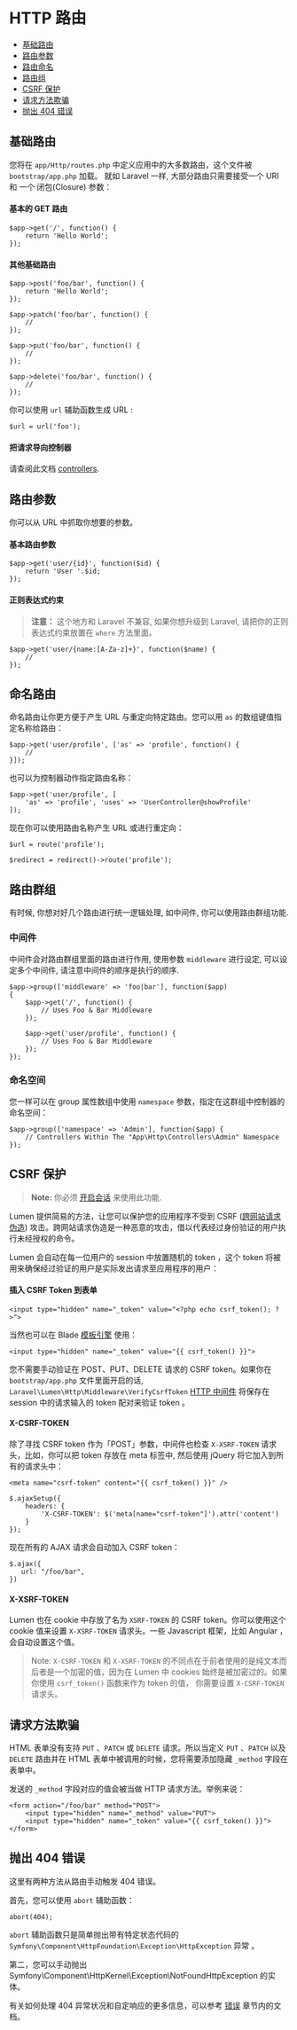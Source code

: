 # HTTP 路由

- [基础路由](#basic-routing)
- [路由参数](#route-parameters)
- [路由命名](#named-routes)
- [路由组](#route-groups)
- [CSRF 保护](#csrf-protection)
- [请求方法欺骗](#method-spoofing)
- [抛出 404 错误](#throwing-404-errors)

<a name="basic-routing"></a>
## 基础路由

您将在 `app/Http/routes.php` 中定义应用中的大多数路由，这个文件被 `bootstrap/app.php` 加载。 就如 Laravel 一样, 大部分路由只需要接受一个 URI 和 一个 闭包(Closure) 参数：

#### 基本的 GET 路由

	$app->get('/', function() {
		return 'Hello World';
	});

#### 其他基础路由

	$app->post('foo/bar', function() {
		return 'Hello World';
	});

	$app->patch('foo/bar', function() {
		//
	});

	$app->put('foo/bar', function() {
		//
	});

	$app->delete('foo/bar', function() {
		//
	});

你可以使用 `url` 辅助函数生成 URL : 

	$url = url('foo');

#### 把请求导向控制器

请查阅此文档 [controllers](/docs/controllers).

<a name="route-parameters"></a>
## 路由参数

你可以从 URL 中抓取你想要的参数。

#### 基本路由参数

	$app->get('user/{id}', function($id) {
		return 'User '.$id;
	});

#### 正则表达式约束

> **注意：** 这个地方和 Laravel 不兼容, 如果你想升级到 Laravel, 请把你的正则表达式约束放置在 `where` 方法里面。

	$app->get('user/{name:[A-Za-z]+}', function($name) {
		//
	});

<a name="named-routes"></a>
## 命名路由

命名路由让你更方便于产生 URL 与重定向特定路由。您可以用 `as` 的数组键值指定名称给路由：

	$app->get('user/profile', ['as' => 'profile', function() {
		//
	}]);

也可以为控制器动作指定路由名称：

	$app->get('user/profile', [
		'as' => 'profile', 'uses' => 'UserController@showProfile'
	]);

现在你可以使用路由名称产生 URL 或进行重定向：

	$url = route('profile');

	$redirect = redirect()->route('profile');

<a name="route-groups"></a>
## 路由群组

有时候, 你想对好几个路由进行统一逻辑处理, 如中间件, 你可以使用路由群组功能. 

<a name="route-group-middleware"></a>
### 中间件

中间件会对路由群组里面的路由进行作用, 使用参数 `middleware` 进行设定, 可以设定多个中间件, 请注意中间件的顺序是执行的顺序. 

	$app->group(['middleware' => 'foo|bar'], function($app)
	{
		$app->get('/', function() {
			// Uses Foo & Bar Middleware
		});

		$app->get('user/profile', function() {
			// Uses Foo & Bar Middleware
		});
	});

<a name="route-group-namespace"></a>
### 命名空间

您一样可以在 group 属性数组中使用 `namespace` 参数，指定在这群组中控制器的命名空间：

	$app->group(['namespace' => 'Admin'], function($app) {
		// Controllers Within The "App\Http\Controllers\Admin" Namespace
	});

<a name="csrf-protection"></a>
## CSRF 保护

> **Note:** 你必须 [开启会话](/docs/session#session-usage) 来使用此功能.

Lumen 提供简易的方法，让您可以保护您的应用程序不受到 CSRF ([跨网站请求伪造](http://en.wikipedia.org/wiki/Cross-site_request_forgery)) 攻击。跨网站请求伪造是一种恶意的攻击，借以代表经过身份验证的用户执行未经授权的命令。

Lumen 会自动在每一位用户的 session 中放置随机的 token ，这个 token 将被用来确保经过验证的用户是实际发出请求至应用程序的用户：

#### 插入 CSRF Token 到表单

	<input type="hidden" name="_token" value="<?php echo csrf_token(); ?>">

当然也可以在 Blade [模板引擎](/docs/templates) 使用：

	<input type="hidden" name="_token" value="{{ csrf_token() }}">

您不需要手动验证在 POST、PUT、DELETE 请求的 CSRF token。如果你在 `bootstrap/app.php` 文件里面开启的话, `Laravel\Lumen\Http\Middleware\VerifyCsrfToken` [HTTP 中间件](/docs/middleware) 将保存在 session 中的请求输入的 token 配对来验证 token 。

#### X-CSRF-TOKEN

除了寻找 CSRF token 作为「POST」参数，中间件也检查 `X-XSRF-TOKEN` 请求头，比如，你可以把 token 存放在 meta 标签中, 然后使用 jQuery 将它加入到所有的请求头中：

	<meta name="csrf-token" content="{{ csrf_token() }}" />

	$.ajaxSetup({
		headers: {
			'X-CSRF-TOKEN': $('meta[name="csrf-token"]').attr('content')
		}
	});

现在所有的 AJAX 请求会自动加入 CSRF token：

	$.ajax({
	   url: "/foo/bar",
	})

#### X-XSRF-TOKEN

Lumen 也在 cookie 中存放了名为 `XSRF-TOKEN` 的 CSRF token。你可以使用这个 cookie 值来设置 `X-XSRF-TOKEN` 请求头。一些 Javascript 框架，比如 Angular ，会自动设置这个值。

> Note:  `X-CSRF-TOKEN` 和 `X-XSRF-TOKEN` 的不同点在于前者使用的是纯文本而后者是一个加密的值，因为在 Lumen 中 cookies 始终是被加密过的。如果你使用 `csrf_token()` 函数来作为 token 的值， 你需要设置 `X-CSRF-TOKEN` 请求头。

<a name="method-spoofing"></a>
## 请求方法欺骗

HTML 表单没有支持 `PUT` 、`PATCH` 或 `DELETE` 请求。所以当定义 `PUT` 、`PATCH` 以及 `DELETE` 路由并在 HTML 表单中被调用的时候，您将需要添加隐藏 `_method` 字段在表单中。

发送的 `_method` 字段对应的值会被当做 HTTP 请求方法。举例来说：

	<form action="/foo/bar" method="POST">
		<input type="hidden" name="_method" value="PUT">
		<input type="hidden" name="_token" value="{{ csrf_token() }}">
	</form>

<a name="throwing-404-errors"></a>
## 抛出 404 错误

这里有两种方法从路由手动触发 404 错误。

首先，您可以使用 `abort` 辅助函数：

	abort(404);

`abort` 辅助函数只是简单抛出带有特定状态代码的 `Symfony\Component\HttpFoundation\Exception\HttpException` 异常 。

第二，您可以手动抛出 Symfony\Component\HttpKernel\Exception\NotFoundHttpException 的实体。

有关如何处理 404 异常状况和自定响应的更多信息，可以参考 [错误](/docs/errors#http-exceptions) 章节内的文档。

